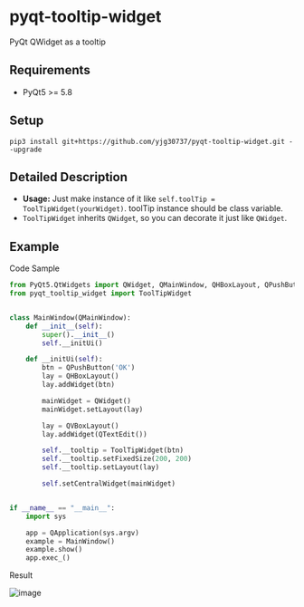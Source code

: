 # pyqt-tooltip-widget
PyQt QWidget as a tooltip

## Requirements
* PyQt5 >= 5.8

## Setup
`pip3 install git+https://github.com/yjg30737/pyqt-tooltip-widget.git --upgrade`

## Detailed Description
* <b>Usage:</b> Just make instance of it like `self.toolTip = ToolTipWidget(yourWidget)`. toolTip instance should be class variable. 
* `ToolTipWidget` inherits `QWidget`, so you can decorate it just like `QWidget`.

## Example
Code Sample
```python
from PyQt5.QtWidgets import QWidget, QMainWindow, QHBoxLayout, QPushButton, QApplication, QTextEdit, QVBoxLayout
from pyqt_tooltip_widget import ToolTipWidget


class MainWindow(QMainWindow):
    def __init__(self):
        super().__init__()
        self.__initUi()

    def __initUi(self):
        btn = QPushButton('OK')
        lay = QHBoxLayout()
        lay.addWidget(btn)

        mainWidget = QWidget()
        mainWidget.setLayout(lay)

        lay = QVBoxLayout()
        lay.addWidget(QTextEdit())

        self.__tooltip = ToolTipWidget(btn)
        self.__tooltip.setFixedSize(200, 200)
        self.__tooltip.setLayout(lay)

        self.setCentralWidget(mainWidget)


if __name__ == "__main__":
    import sys

    app = QApplication(sys.argv)
    example = MainWindow()
    example.show()
    app.exec_()
```

Result

![image](https://user-images.githubusercontent.com/55078043/161880140-7cf7ad82-41f4-4046-85a9-4e7cfad2e725.png)

